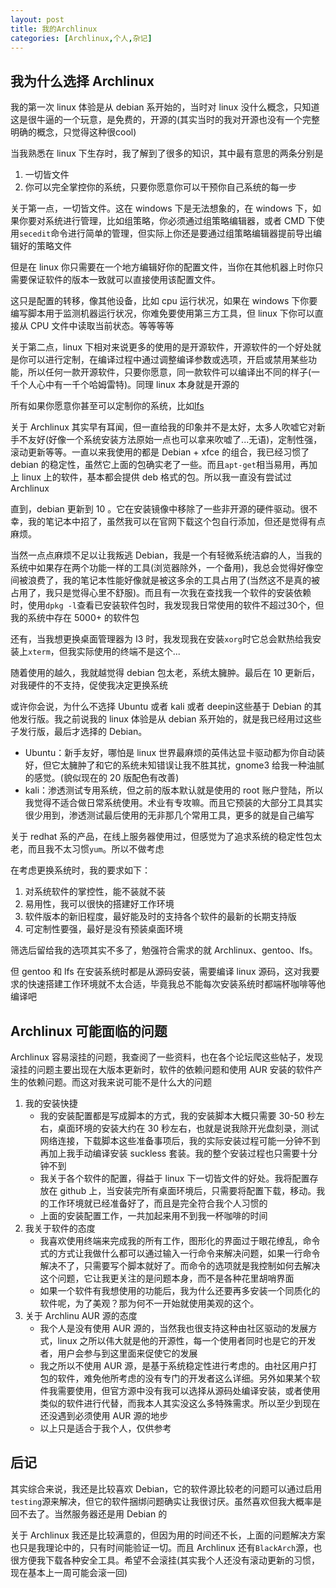 ```yaml
---
layout: post
title: 我的Archlinux
categories: [Archlinux,个人,杂记]
---
```


## 我为什么选择 Archlinux

我的第一次 linux 体验是从 debian 系开始的，当时对 linux 没什么概念，只知道这是很牛逼的一个玩意，是免费的，开源的(其实当时的我对开源也没有一个完整明确的概念，只觉得这种很cool)

当我熟悉在 linux 下生存时，我了解到了很多的知识，其中最有意思的两条分别是

1. 一切皆文件
2. 你可以完全掌控你的系统，只要你愿意你可以干预你自己系统的每一步

关于第一点，一切皆文件。这在 windows 下是无法想象的，在 windows 下，如果你要对系统进行管理，比如组策略，你必须通过组策略编辑器，或者 CMD 下使用`secedit`命令进行简单的管理，但实际上你还是要通过组策略编辑器提前导出编辑好的策略文件

但是在 linux 你只需要在一个地方编辑好你的配置文件，当你在其他机器上时你只需要保证软件的版本一致就可以直接使用该配置文件。

这只是配置的转移，像其他设备，比如 cpu 运行状况，如果在 windows 下你要编写脚本用于监测机器运行状况，你难免要使用第三方工具，但 linux 下你可以直接从 CPU 文件中读取当前状态。等等等等

关于第二点，linux 下相对来说更多的使用的是开源软件，开源软件的一个好处就是你可以进行定制，在编译过程中通过调整编译参数或选项，开启或禁用某些功能，所以任何一款开源软件，只要你愿意，同一款软件可以编译出不同的样子(一千个人心中有一千个哈姆雷特)。同理 linux 本身就是开源的

所有如果你愿意你甚至可以定制你的系统，比如[lfs](http://www.linuxfromscratch.org/lfs/)

关于 Archlinux 其实早有耳闻，但一直给我的印象并不是太好，太多人吹嘘它对新手不友好(好像一个系统安装方法原始一点也可以拿来吹嘘了...无语)，定制性强，滚动更新等等。一直以来我使用的都是 Debian + xfce 的组合，我已经习惯了 debian 的稳定性，虽然它上面的包确实老了一些。而且`apt-get`相当易用，再加上 linux 上的软件，基本都会提供 deb 格式的包。所以我一直没有尝试过 Archlinux

直到，debian 更新到 10 。它在安装镜像中移除了一些非开源的硬件驱动。很不幸，我的笔记本中招了，虽然我可以在官网下载这个包自行添加，但还是觉得有点麻烦。

当然一点点麻烦不足以让我叛逃 Debian，我是一个有轻微系统洁癖的人，当我的系统中如果存在两个功能一样的工具(浏览器除外，一个备用)，我总会觉得好像空间被浪费了，我的笔记本性能好像就是被这多余的工具占用了(当然这不是真的被占用了，我只是觉得心里不舒服)。而且有一次我在查找我一个软件的安装依赖时，使用`dpkg -l`查看已安装软件包时，我发现我日常使用的软件不超过30个，但我的系统中存在 5000+ 的软件包

还有，当我想更换桌面管理器为 I3 时，我发现我在安装`xorg`时它总会默热给我安装上`xterm`，但我实际使用的终端不是这个...

随着使用的越久，我就越觉得 debian 包太老，系统太臃肿。最后在 10 更新后，对我硬件的不支持，促使我决定更换系统

或许你会说，为什么不选择 Ubuntu 或者 kali 或者 deepin这些基于 Debian 的其他发行版。我之前说我的 linux 体验是从 debian 系开始的，就是我已经用过这些子发行版，最后才选择的 Debian。

- Ubuntu：新手友好，哪怕是 linux 世界最麻烦的英伟达显卡驱动都为你自动装好，但它太臃肿了和它的系统未知错误让我不胜其扰，gnome3 给我一种油腻的感觉。(貌似现在的 20 版配色有改善)
- kali：渗透测试专用系统，但之前的版本默认就是使用的 root 账户登陆，所以我觉得不适合做日常系统使用。术业有专攻嘛。而且它预装的大部分工具其实很少用到，渗透测试最后使用的无非那几个常用工具，更多的就是自己编写

关于 redhat 系的产品，在线上服务器使用过，但感觉为了追求系统的稳定性包太老，而且我不太习惯`yum`。所以不做考虑

在考虑更换系统时，我的要求如下：

1. 对系统软件的掌控性，能不装就不装
2. 易用性，我可以很快的搭建好工作环境
3. 软件版本的新旧程度，最好能及时的支持各个软件的最新的长期支持版
4. 可定制性要强，最好是没有预装桌面环境

筛选后留给我的选项其实不多了，勉强符合需求的就 Archlinux、gentoo、lfs。

但 gentoo 和 lfs 在安装系统时都是从源码安装，需要编译 linux 源码，这对我要求的快速搭建工作环境就不太合适，毕竟我总不能每次安装系统时都端杯咖啡等他编译吧

## Archlinux 可能面临的问题

Archlinux 容易滚挂的问题，我查阅了一些资料，也在各个论坛爬这些帖子，发现滚挂的问题主要出现在大版本更新时，软件的依赖问题和使用 AUR 安装的软件产生的依赖问题。而这对我来说可能不是什么大的问题

1. 我的安装快捷
    - 我的安装配置都是写成脚本的方式，我的安装脚本大概只需要 30-50 秒左右，桌面环境的安装大约在 30 秒左右，也就是说我除开光盘刻录，测试网络连接，下载脚本这些准备事项后，我的实际安装过程可能一分钟不到再加上我手动编译安装 suckless 套装。我的整个安装过程也只需要十分钟不到
    - 我关于各个软件的配置，得益于 linux 下一切皆文件的好处。我将配置存放在 github 上，当安装完所有桌面环境后，只需要将配置下载，移动。我的工作环境就已经准备好了，而且是完全符合我个人习惯的
    - 上面的安装配置工作，一共加起来用不到我一杯咖啡的时间
2. 我关于软件的态度
    - 我喜欢使用终端来完成我的所有工作，图形化的界面过于眼花缭乱，命令式的方式让我做什么都可以通过输入一行命令来解决问题，如果一行命令解决不了，只需要写个脚本就好了。而命令的选项就是我控制如何去解决这个问题，它让我更关注的是问题本身，而不是各种花里胡哨界面
    - 如果一个软件有我想使用的功能后，我为什么还要再多安装一个同质化的软件呢，为了美观？那为何不一开始就使用美观的这个。
3. 关于 Archlinu AUR 源的态度
    - 我个人是没有使用 AUR 源的，当然我也很支持这种由社区驱动的发展方式，linux 之所以伟大就是他的开源性，每一个使用者同时也是它的开发者，用户会参与到这里面来促使它的发展
    - 我之所以不使用 AUR 源，是基于系统稳定性进行考虑的。由社区用户打包的软件，难免他所考虑的没有专门的开发者这么详细。另外如果某个软件我需要使用，但官方源中没有我可以选择从源码处编译安装，或者使用类似的软件进行代替，而我本人其实没这么多特殊需求。所以至少到现在还没遇到必须使用 AUR 源的地步
    - 以上只是适合于我个人，仅供参考

## 后记

其实综合来说，我还是比较喜欢 Debian，它的软件源比较老的问题可以通过启用`testing`源来解决，但它的软件捆绑问题确实让我很讨厌。虽然喜欢但我大概率是回不去了。当然服务器还是用 Debian 的

关于 Archlinux 我还是比较满意的，但因为用的时间还不长，上面的问题解决方案也只是我理论中的，只有时间能验证一切。而且 Archlinux 还有`BlackArch`源，也很方便我下载各种安全工具。希望不会滚挂(其实我个人还没有滚动更新的习惯，现在基本上一周可能会滚一回)




























